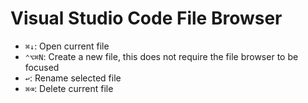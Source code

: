 # Visual Studio Code File Browser

- `⌘↓`: Open current file
- `⌃⌥⌘N`: Create a new file, this does not require the file browser to be focused
- `↩`: Rename selected file
- `⌘⌫`: Delete current file
